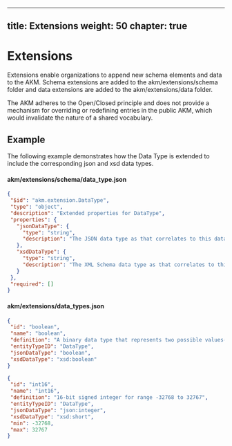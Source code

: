 
---
title: Extensions
weight: 50
chapter: true
---

# Extensions
Extensions enable organizations to append new schema elements and data to the AKM.  Schema extensions are added to the akm/extensions/schema folder and data extensions are added to the akm/extensions/data folder.

The AKM adheres to the Open/Closed principle and does not provide a mechanism for overriding or redefining entries in the public AKM, which would invalidate the nature of a shared vocabulary.


## Example
The following example demonstrates how the Data Type is extended to include the corresponding json and xsd data types.
#### akm/extensions/schema/data_type.json
 ```JSON
{
  "$id": "akm.extension.DataType",
  "type": "object",
  "description": "Extended properties for DataType",
  "properties": {
    "jsonDataType": {
      "type": "string",
      "description": "The JSON data type as that correlates to this data type"
    },
    "xsdDataType": {
      "type": "string",
      "description": "The XML Schema data type as that correlates to this data type"
    }
  },
  "required": []
}
```
#### akm/extensions/data_types.json
 ```JSON
{
  "id": "boolean",
  "name": "boolean",
  "definition": "A binary data type that represents two possible values- true or false",
  "entityTypeID": "DataType",
  "jsonDataType": "boolean",
  "xsdDataType": "xsd:boolean"
}
```
 ```JSON
{
  "id": "int16",
  "name": "int16",
  "definition": "16-bit signed integer for range -32768 to 32767",
  "entityTypeID": "DataType",
  "jsonDataType": "json:integer",
  "xsdDataType": "xsd:short",
  "min": -32768,
  "max": 32767
}
```